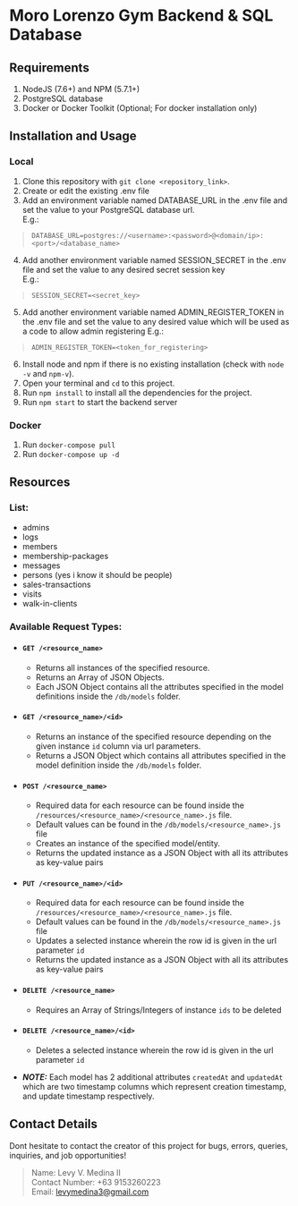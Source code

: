 # Moro Lorenzo Gym Backend & SQL Database
## Requirements
1. NodeJS (7.6+) and NPM (5.7.1+)
2. PostgreSQL database
3. Docker or Docker Toolkit (Optional; For docker installation only)
## Installation and Usage
### Local
1. Clone this repository with `git clone <repository_link>`.
2. Create or edit the existing .env file
3. Add an environment variable named DATABASE_URL in the .env file and set the value to your PostgreSQL database url.  
E.g.:
> ```DATABASE_URL=postgres://<username>:<password>@<domain/ip>:<port>/<database_name>```
4. Add another environment variable named SESSION_SECRET in the .env file and set the value to any desired secret session key  
E.g.:
> ```SESSION_SECRET=<secret_key>```  
5. Add another environment variable named ADMIN_REGISTER_TOKEN in the .env file and set the value to any desired value which will be used as a code to allow admin registering
E.g.:
> ```ADMIN_REGISTER_TOKEN=<token_for_registering>```
6. Install node and npm if there is no existing installation (check with `node -v` and `npm-v`).
7. Open your terminal and `cd` to this project.
8. Run `npm install` to install all the dependencies for the project.
9. Run `npm start` to start the backend server

### Docker
1. Run `docker-compose pull`
2. Run `docker-compose up -d`

## Resources
### List:
- admins
- logs  
- members  
- membership-packages
- messages
- persons (yes i know it should be people)
- sales-transactions
- visits
- walk-in-clients
### Available Request Types:
- #### `GET /<resource_name>`  
  - Returns all instances of the specified resource.
  - Returns an Array of JSON Objects.
  - Each JSON Object contains all the attributes specified in the model definitions inside the `/db/models` folder.
- #### `GET /<resource_name>/<id>`
  - Returns an instance of the specified resource depending on the given instance `id` column via url parameters.
  - Returns a JSON Object which contains all attributes specified in the model definition inside the `/db/models` folder.
- #### `POST /<resource_name>`
  - Required data for each resource can be found inside the `/resources/<resource_name>/<resource_name>.js` file.
  - Default values can be found in the `/db/models/<resource_name>.js` file
  - Creates an instance of the specified model/entity.
  - Returns the updated instance as a JSON Object with all its attributes as key-value pairs
- #### `PUT /<resource_name>/<id>`
  - Required data for each resource can be found inside the `/resources/<resource_name>/<resource_name>.js` file.
  - Default values can be found in the `/db/models/<resource_name>.js` file
  - Updates a selected instance wherein the row id is given in the url parameter `id`
  - Returns the updated instance as a JSON Object with all its attributes as key-value pairs
- #### `DELETE /<resource_name>`
  - Requires an Array of Strings/Integers of instance `ids` to be deleted 
- #### `DELETE /<resource_name>/<id>`
  - Deletes a selected instance wherein the row id is given in the url parameter `id`

- ***NOTE:*** Each model has 2 additional attributes `createdAt` and `updatedAt` which are two timestamp columns which represent creation timestamp, and update timestamp respectively.

## Contact Details
Dont hesitate to contact the creator of this project for bugs, errors, queries, inquiries, and job opportunities!
> Name: Levy V. Medina II  
> Contact Number: +63 9153260223  
> Email: levymedina3@gmail.com


